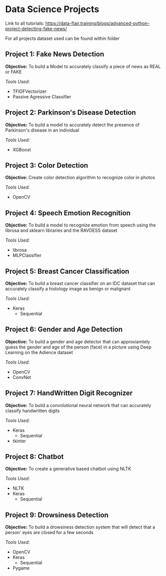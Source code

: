 # Data Science Projects

Link to all tutorials: https://data-flair.training/blogs/advanced-python-project-detecting-fake-news/

For all projects dataset used can be found within folder


## Project 1: Fake News Detection

**Objective:** To build a Model to accurately classify a piece of news as REAL or FAKE

*Tools Used:*
- TFIDFVectorizer
- Passive Agressive Classifier


## Project 2: Parkinson's Disease Detection

**Objective:** To build a model to accurately detect the presence of Parkinson's disease in an individual

*Tools Used:*
- XGBoost


## Project 3: Color Detection

**Objective:** Create color detection algorithm to recognize color in photos

*Tools Used:*
- OpenCV


## Project 4: Speech Emotion Recognition

**Objective:** To build a model to recognize emotion from speech using the librosa and sklearn libraries and the RAVDESS dataset

*Tools Used:*
- librosa
- MLPClassifier


## Project 5: Breast Cancer Classification

**Objective:** To build a breast cancer classifier on an IDC dataset that can accurately classify a histology image as benign or malignant

*Tools Used:*
- Keras
  - Sequential

## Project 6: Gender and Age Detection

**Objective:** To build a gender and age detector that can approxiamtely guess the gender and age of the person (face) in a picture using Deep Learning on the Adience dataset

*Tools Used:*
- OpenCV
- ConvNet

## Project 7: HandWritten Digit Recognizer

**Objective:** To build a convolutional neural network that can accurately classify handwritten digits

*Tools Used:*
- Keras
  - Sequential
- tkinter


## Project 8: Chatbot

**Objective:** To create a generative based chatbot using NLTK

*Tools Used:*
- NLTK
- Keras
  - Sequential

## Project 9: Drowsiness Detection

**Objective:** To build a drowsiness detection system that will detect that a person' eyes are closed for a few seconds

*Tools Used:*
- OpenCV
- Keras
  - Sequential
- Pygame

